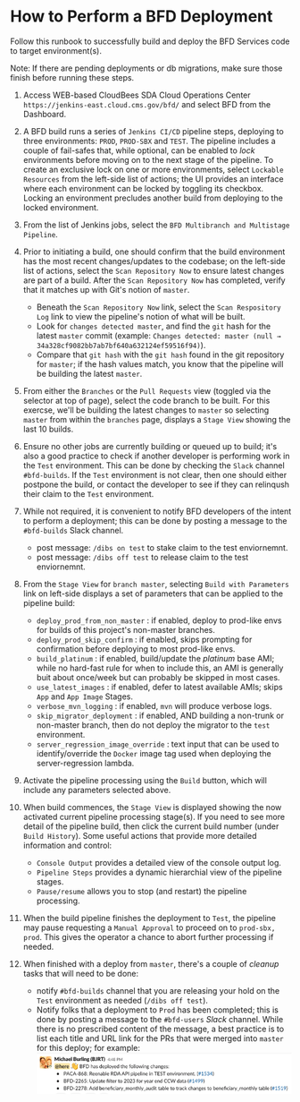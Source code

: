 # How to Perform a BFD Deployment

Follow this runbook to successfully build and deploy the BFD Services code to target environment(s).

Note: If there are pending deployments or db migrations, make sure those finish before running these steps.

1. Access WEB-based CloudBees SDA Cloud Operations Center ```https://jenkins-east.cloud.cms.gov/bfd/``` and select BFD from the Dashboard.

2. A BFD build runs a series of ```Jenkins CI/CD``` pipeline steps, deploying to three environments: `PROD`, `PROD-SBX` and `TEST`. The pipeline includes a couple of fail-safes that, while optional, can be enabled to _lock_ environments before moving on to the next stage of the pipeline. To create an exclusive lock on one or more environments, select ```Lockable Resources``` from the left-side list of actions; the UI provides an interface where each environment can be locked by toggling its checkbox. Locking an environment precludes another build from deploying to the locked environment. 

3. From the list of Jenkins jobs, select the ```BFD Multibranch and Multistage Pipeline```.

4. Prior to initiating a build, one should confirm that the build environment has the most recent changes/updates to the codebase; on the left-side list of actions, select the ```Scan Repository Now``` to ensure latest changes are part of a build. After the ```Scan Repository Now``` has completed, verify that it matches up with Git's notion of ```master```. 

    - Beneath the `Scan Repository Now` link, select the `Scan Respository Log` link to view the pipeline's notion of what will be built. 
    - Look for `changes detected master`, and find the `git` hash for the latest `master` commit (example: ```Changes detected: master (null → 34a328cf9082bb7ab7bf640a632124ef59516f94)```).
    - Compare that `git hash` with the `git hash` found in the git repository for `master`; if the hash values match, you know that the pipeline will be building the latest `master`.

5. From either the ```Branches``` or the ```Pull Requests``` view (toggled via the selector at top of page), select the code branch to be built. For this exercse, we'll be building the latest changes to ```master``` so selecting ```master``` from within the ```branches``` page, displays a ```Stage View``` showing the last 10 builds.

6. Ensure no other jobs are currently building or queued up to build; it's also a good practice to check if another developer is performing work in the ```Test``` environment. This can be done by checking the ```Slack``` channel ```#bfd-builds```. If the ```Test``` environment is not clear, then one should either postpone the build, or contact the developer to see if they can relinqush their claim to the ```Test``` environment.

7. While not required, it is convenient to notify BFD developers of the intent to perform a deployment; this can be done by posting a message to the ```#bfd-builds``` Slack channel.
    - post message: ```/dibs on test``` to stake claim to the test enviornemnt.
    - post message: ```/dibs off test``` to release claim to the test enviornemnt.

8. From the ```Stage View``` for ```branch master```, selecting ```Build with Parameters``` link on left-side displays a set of parameters that can be applied to the pipeline build:
    - `deploy_prod_from_non_master` : if enabled, deploy to prod-like envs for builds of this project's non-master branches.
    - `deploy_prod_skip_confirm` : if enabled, skips prompting for confirmation before deploying to most prod-like envs.
    - `build_platinum` : if enabled, build/update the _platinum_ base AMI; while no hard-fast rule for when to include this, an AMI is generally buit about once/week but can probably be skipped in most cases.
    - `use_latest_images` : if enabled, defer to latest available AMIs; skips `App` and `App Image` Stages.
    - `verbose_mvn_logging` : if enabled, `mvn` will produce verbose logs.
    - `skip_migrator_deployment` : if enabled, AND building a non-trunk or non-master branch, then do not deploy the migrator to the `test` environment.
    - `server_regression_image_override` : text input that can be used to identify/override the `Docker` image tag used when deploying the server-regression lambda.

9. Activate the pipeline processing using the ```Build``` button, which will include any parameters selected above.

10. When build commences, the ```Stage View``` is displayed showing the now activated current pipeline processing stage(s). If you need to see more detail of the pipeline build, then click the current build number (under ```Build History```). Some useful actions that provide more detailed information and control:
    - ```Console Output``` provides a detailed view of the console output log.
    - ```Pipeline Steps``` provides a dynamic hierarchial view of the pipeline stages.
    - ```Pause/resume``` allows you to stop (and restart) the pipeline processing.

11. When the build pipeline finishes the deployment to ```Test```, the pipeline may pause requesting a ```Manual Approval``` to proceed on to ```prod-sbx, prod```. This gives the operator a chance to abort further processing if needed.

12. When finished with a deploy from ```master```, there's a couple of _cleanup_ tasks that will need to be done:
    - notify ```#bfd-builds``` channel that you are releasing your hold on the ```Test``` environment as needed (```/dibs off test```).  
    - Notify folks that a deployment to ```Prod``` has been completed; this is done by posting a message to the `#bfd-users` _Slack_ channel. While there is no prescribed content of the message, a best practice is to list each title and URL link for the PRs that were merged into `master` for this deploy; for example:
![Dibs-Off](resources/deploy-completed-slack.png)
